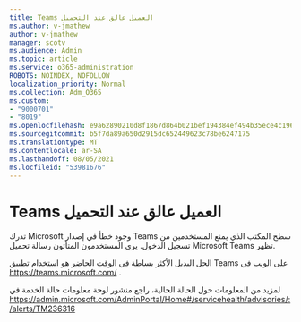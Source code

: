```yaml
---
title: Teams العميل عالق عند التحميل
ms.author: v-jmathew
author: v-jmathew
manager: scotv
ms.audience: Admin
ms.topic: article
ms.service: o365-administration
ROBOTS: NOINDEX, NOFOLLOW
localization_priority: Normal
ms.collection: Adm_O365
ms.custom:
- "9000701"
- "8019"
ms.openlocfilehash: e9a62890210d8f1867d864b021bef194384ef494b35ece4c1962e4f33ac53272
ms.sourcegitcommit: b5f7da89a650d2915dc652449623c78be6247175
ms.translationtype: MT
ms.contentlocale: ar-SA
ms.lasthandoff: 08/05/2021
ms.locfileid: "53981676"
---
```

# <a name="teams-client-is-stuck-on-loading"></a>Teams العميل عالق عند التحميل

تدرك Microsoft وجود خطأ في إصدار Teams سطح المكتب الذي يمنع المستخدمين من تسجيل الدخول. يرى المستخدمون المتأثون رسالة تحميل Microsoft Teams تظهر.

الحل البديل الأكثر بساطة في الوقت الحاضر هو استخدام تطبيق Teams على الويب في <https://teams.microsoft.com/> .

لمزيد من المعلومات حول الحالة الحالية، راجع منشور لوحة معلومات حالة الخدمة في <https://admin.microsoft.com/AdminPortal/Home#/servicehealth/advisories/:/alerts/TM236316>
